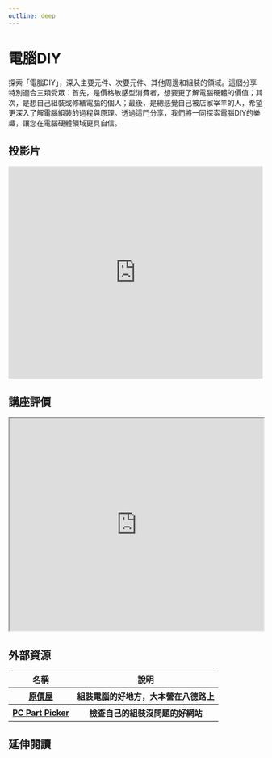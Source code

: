 ```yaml
---
outline: deep
---
```


# 電腦DIY

探索「電腦DIY」，深入主要元件、次要元件、其他周邊和組裝的領域。這個分享特別適合三類受眾：首先，是價格敏感型消費者，想要更了解電腦硬體的價值；其次，是想自己組裝或修繕電腦的個人；最後，是總感覺自己被店家宰羊的人，希望更深入了解電腦組裝的過程與原理。透過這門分享，我們將一同探索電腦DIY的樂趣，讓您在電腦硬體領域更具自信。

## 投影片

<iframe src="https://docs.google.com/presentation/d/e/2PACX-1vTdQHkjPNm977-lTeNTnn39hpXFkUoORxER1nc6ou0QeVqT0X_WAg3nk_cUmUelf6CXnQwECUbefuMZ/embed?start=false&loop=false&delayms=3000" frameborder="0" width="100%" height="420" allowfullscreen="true" mozallowfullscreen="true" webkitallowfullscreen="true"></iframe>

## 講座評價

<iframe src="https://docs.google.com/spreadsheets/d/e/2PACX-1vQ4RgwEbm8mpZj2WjBHdBYYrNTzSfqWi64Qhc3FTB_l7ol9YO4Vf-E0IA88hD02mcp15GI5M-aBlhLS/pubhtml?widget=true&amp;headers=false" width="100%" height="420"></iframe>

## 外部資源

<table>
    <thead>
        <tr>
            <th>名稱</th>
            <th>說明</th>
        </tr>
    </thead>
    <tbody>
        <tr>
            <th>
                <a href="https://www.coolpc.com.tw/evaluate.php" target="_blank">原價屋</a>
            </th>
            <th>組裝電腦的好地方，大本營在八德路上</th>
        </tr>
          <tr>
            <th>
                <a href="https://pcpartpicker.com/" target="_blank">PC Part Picker</a>
            </th>
            <th>檢查自己的組裝沒問題的好網站</th>
        </tr>
    </tbody>
</table>

## 延伸閱讀

<Books :modelValue="bookItems"></Books>

<script setup>

import Books from '../components/books.vue'
const bookItems = [
    {
        id: '11100992522',
        name: '電腦選購、組裝與維護自己來（超值附贈346分鐘影音講解）',
        desc: `<p>自己組裝電腦？應該很難吧！我又不是工程師等級的高手。(你應該也是這麼想的吧！）</p>

<p>本書以市場為導向，與您分享各種硬體選購技巧與經驗，同時還解答了一些新手容易產生的疑問。這些都是選購時最基本且必須具備的知識，即使硬體元件改朝換代，從本書中所學習到的原則、流程、方法、經驗等等，也依然能夠幫助您快速吸收新知，滿足電腦配置、選購、組裝與安裝的需求。</p>`,
    },
]
</script>
